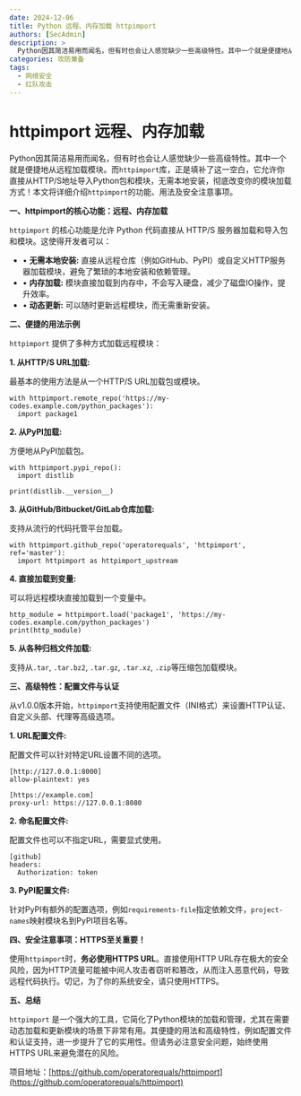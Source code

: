 ```yaml
---
date: 2024-12-06
title: Python 远程、内存加载 httpimport
authors: [SecAdmin]
description: >
  Python因其简洁易用而闻名，但有时也会让人感觉缺少一些高级特性。其中一个就是便捷地从远程加载模块。而`httpimport`库，正是填补了这一空白，它允许你直接从HTTP/S地址导入Python包和模块，无需本地安装，彻底改变你的模块加载方式！本文将详细介绍`httpimport`的功能、用法及安全注意事项。
categories: 攻防兼备
tags:
  - 网络安全
  - 红队攻击
---
```


# httpimport 远程、内存加载

Python因其简洁易用而闻名，但有时也会让人感觉缺少一些高级特性。其中一个就是便捷地从远程加载模块。而`httpimport`库，正是填补了这一空白，它允许你直接从HTTP/S地址导入Python包和模块，无需本地安装，彻底改变你的模块加载方式！本文将详细介绍`httpimport`的功能、用法及安全注意事项。

**一、httpimport的核心功能：远程、内存加载**

`httpimport` 的核心功能是允许 Python 代码直接从 HTTP/S 服务器加载和导入包和模块。这使得开发者可以：

- • **无需本地安装:** 直接从远程仓库（例如GitHub、PyPI）或自定义HTTP服务器加载模块，避免了繁琐的本地安装和依赖管理。
- • **内存加载:** 模块直接加载到内存中，不会写入硬盘，减少了磁盘IO操作，提升效率。
- • **动态更新:** 可以随时更新远程模块，而无需重新安装。

**二、便捷的用法示例**

`httpimport` 提供了多种方式加载远程模块：

**1. 从HTTP/S URL加载:**

最基本的使用方法是从一个HTTP/S URL加载包或模块。

```text
with httpimport.remote_repo('https://my-codes.example.com/python_packages'):
  import package1
```

**2. 从PyPI加载:**

方便地从PyPI加载包。

```text
with httpimport.pypi_repo():
  import distlib

print(distlib.__version__)
```

**3. 从GitHub/Bitbucket/GitLab仓库加载:**

支持从流行的代码托管平台加载。

```text
with httpimport.github_repo('operatorequals', 'httpimport', ref='master'):
  import httpimport as httpimport_upstream
```

**4. 直接加载到变量:**

可以将远程模块直接加载到一个变量中。

```text
http_module = httpimport.load('package1', 'https://my-codes.example.com/python_packages')
print(http_module)
```

**5. 从各种归档文件加载:**

支持从`.tar`, `.tar.bz2`, `.tar.gz`, `.tar.xz`, `.zip`等压缩包加载模块。

**三、高级特性：配置文件与认证**

从v1.0.0版本开始，`httpimport`支持使用配置文件（INI格式）来设置HTTP认证、自定义头部、代理等高级选项。

**1. URL配置文件:**

配置文件可以针对特定URL设置不同的选项。

```text
[http://127.0.0.1:8000]
allow-plaintext: yes 

[https://example.com]
proxy-url: https://127.0.0.1:8080
```

**2. 命名配置文件:**

配置文件也可以不指定URL，需要显式使用。

```text
[github]
headers:
  Authorization: token 
```

**3. PyPI配置文件:**

针对PyPI有额外的配置选项，例如`requirements-file`指定依赖文件，`project-names`映射模块名到PyPI项目名等。

**四、安全注意事项：HTTPS至关重要！**

使用`httpimport`时，**务必使用HTTPS URL**。直接使用HTTP URL存在极大的安全风险，因为HTTP流量可能被中间人攻击者窃听和篡改，从而注入恶意代码，导致远程代码执行。切记，为了你的系统安全，请只使用HTTPS。

**五、总结**

`httpimport` 是一个强大的工具，它简化了Python模块的加载和管理，尤其在需要动态加载和更新模块的场景下非常有用。其便捷的用法和高级特性，例如配置文件和认证支持，进一步提升了它的实用性。但请务必注意安全问题，始终使用HTTPS URL来避免潜在的风险。

项目地址：[https://github.com/operatorequals/httpimport](https://github.com/operatorequals/httpimport)
